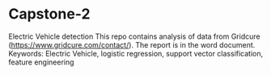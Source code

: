 # Capstone-2
Electric Vehicle detection
This repo contains analysis of data from Gridcure (https://www.gridcure.com/contact/).
The report is in the word document.
Keywords: Electric Vehicle, logistic regression, support vector classification, feature engineering
